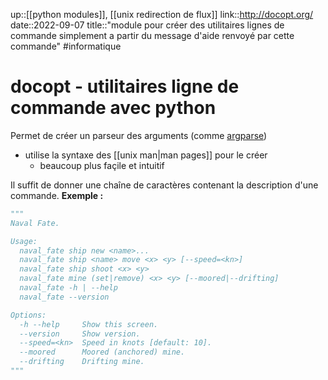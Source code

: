up::[[python modules]], [[unix redirection de flux]]
link::http://docopt.org/
date::2022-09-07
title::"module pour créer des utilitaires lignes de commande simplement a partir du message d'aide renvoyé par cette commande"
#informatique 
# docopt - utilitaires ligne de commande avec python
Permet de créer un parseur des arguments (comme [argparse](https://docs.python.org/3/library/argparse.html))
 - utilise la syntaxe des [[unix man|man pages]] pour le créer
     - beaucoup plus façile et intuitif

Il suffit de donner une chaîne de caractères contenant la description d'une commande.
**Exemple :**
```python
"""
Naval Fate.

Usage:
  naval_fate ship new <name>...
  naval_fate ship <name> move <x> <y> [--speed=<kn>]
  naval_fate ship shoot <x> <y>
  naval_fate mine (set|remove) <x> <y> [--moored|--drifting]
  naval_fate -h | --help
  naval_fate --version

Options:
  -h --help     Show this screen.
  --version     Show version.
  --speed=<kn>  Speed in knots [default: 10].
  --moored      Moored (anchored) mine.
  --drifting    Drifting mine.
"""
```



